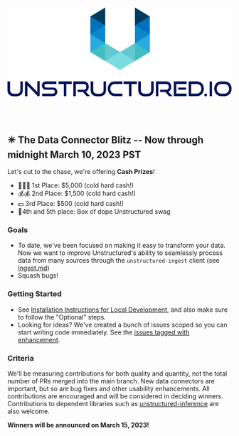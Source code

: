 ﻿<h3 align="center">
  <img
    src="https://raw.githubusercontent.com/Unstructured-IO/unstructured/main/img/unstructured_logo.png"
    height="200"
  >
</h3>

<div align="center">

</div>

<br /><br />

## :eight_pointed_black_star: The Data Connector Blitz  -- Now through midnight March 10, 2023 PST

Let's cut to the chase, we're offering **Cash Prizes**!

-   💸💸💸 1st Place: $5,000 (cold hard  cash!)
-   💰💰 2nd Place: $1,500 (cold hard  cash!)
-   💵 3rd Place: $500 (cold hard  cash!)
-   🎁4th and 5th place: Box of dope Unstructured swag    


###  Goals
 
* To date, we've been focused on making it easy to transform your data. Now we want to improve Unstructured's ability to seamlessly process data from many sources through the `unstructured-ingest` client (see [Ingest.md](https://github.com/Unstructured-IO/unstructured/blob/main/Ingest.md#the-unstructured-ingest-cli))
* Squash bugs!

### Getting Started

* See [Installation Instructions for Local Development](https://github.com/Unstructured-IO/unstructured#coffee-installation-instructions-for-local-development), and also make sure to follow the "Optional" steps.
* Looking for ideas? We've created a bunch of issues scoped so you can start writing code immediately. See the [issues tagged with enhancement](https://github.com/Unstructured-IO/unstructured/issues?q=is%3Aissue+is%3Aopen+label%3Aenhancement).

### Criteria 

We'll be measuring contributions for both quality and quantity, not the total number of PRs merged into the main branch. New data connectors are important, but so are bug fixes and other usability enhancements. All contributions are encouraged and will be considered in deciding winners. Contributions to dependent libraries such as [unstructured-inference](https://github.com/Unstructured-IO/unstructured-inference) are also welcome.

**Winners will be announced on March 15, 2023!**
